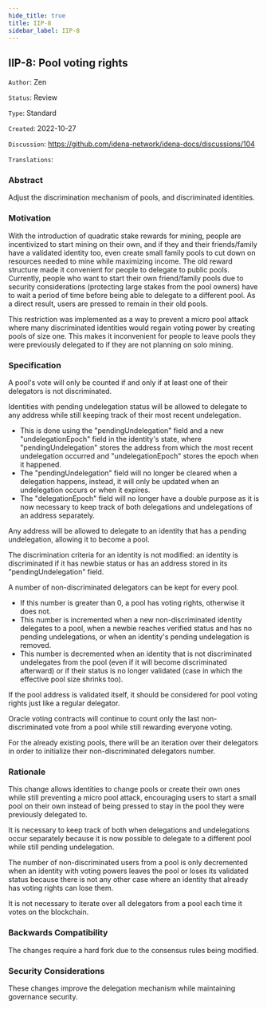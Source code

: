 ```yaml
---
hide_title: true
title: IIP-8
sidebar_label: IIP-8
---
```


## IIP-8: Pool voting rights

`Author`: Zen

`Status`: Review

`Type`: Standard

`Created`: 2022-10-27

`Discussion`: https://github.com/idena-network/idena-docs/discussions/104

`Translations`: 

### Abstract

Adjust the discrimination mechanism of pools, and discriminated identities.

### Motivation

With the introduction of quadratic stake rewards for mining, people are incentivized to start mining on their own, and if they and their friends/family have a validated identity too, even create small family pools to cut down on resources needed to mine while maximizing income.
The old reward structure made it convenient for people to delegate to public pools. Currently, people who want to start their own friend/family pools due to security considerations (protecting large stakes from the pool owners) have to wait a period of time before being able to delegate to a different pool. As a direct result, users are pressed to remain in their old pools.

This restriction was implemented as a way to prevent a micro pool attack where many discriminated identities would regain voting power by creating pools of size one.
This makes it inconvenient for people to leave pools they were previously delegated to if they are not planning on solo mining.

### Specification

A pool's vote will only be counted if and only if at least one of their delegators is not discriminated.

Identities with pending undelegation status will be allowed to delegate to any address while still keeping track of their most recent undelegation.
- This is done using the "pendingUndelegation" field and a new "undelegationEpoch" field in the identity's state, where "pendingUndelegation" stores the address from which the most recent undelegation occurred and "undelegationEpoch" stores the epoch when it happened. 
- The "pendingUndelegation" field will no longer be cleared when a delegation happens, instead, it will only be updated when an undelegation occurs or when it expires. 
- The "delegationEpoch" field will no longer have a double purpose as it is now necessary to keep track of both delegations and undelegations of an address separately.

Any address will be allowed to delegate to an identity that has a pending undelegation, allowing it to become a pool.

The discrimination criteria for an identity is not modified: an identity is discriminated if it has newbie status or has an address stored in its "pendingUndelegation" field.

A number of non-discriminated delegators can be kept for every pool.
- If this number is greater than 0, a pool has voting rights, otherwise it does not.  
- This number is incremented when a new non-discriminated identity delegates to a pool, when a newbie reaches verified status and has no pending undelegations, or when an identity's pending undelegation is removed.
- This number is decremented when an identity that is not discriminated undelegates from the pool (even if it will become discriminated afterward) or if their status is no longer validated (case in which the effective pool size shrinks too).

If the pool address is validated itself, it should be considered for pool voting rights just like a regular delegator.

Oracle voting contracts will continue to count only the last non-discriminated vote from a pool while still rewarding everyone voting.

For the already existing pools, there will be an iteration over their delegators in order to initialize their non-discriminated delegators number.

### Rationale

This change allows identities to change pools or create their own ones while still preventing a micro pool attack, encouraging users to start a small pool on their own instead of being pressed to stay in the pool they were previously delegated to.

It is necessary to keep track of both when delegations and undelegations occur separately because it is now possible to delegate to a different pool while still pending undelegation.

The number of non-discriminated users from a pool is only decremented when an identity with voting powers leaves the pool or loses its validated status because there is not any other case where an identity that already has voting rights can lose them.

It is not necessary to iterate over all delegators from a pool each time it votes on the blockchain.

### Backwards Compatibility

The changes require a hard fork due to the consensus rules being modified.

### Security Considerations

These changes improve the delegation mechanism while maintaining governance security.
